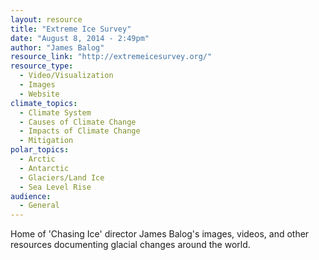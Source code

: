```yaml
---
layout: resource
title: "Extreme Ice Survey"
date: "August 8, 2014 - 2:49pm"
author: "James Balog"
resource_link: "http://extremeicesurvey.org/"
resource_type:
  - Video/Visualization
  - Images
  - Website
climate_topics:
  - Climate System
  - Causes of Climate Change
  - Impacts of Climate Change
  - Mitigation
polar_topics:
  - Arctic
  - Antarctic
  - Glaciers/Land Ice
  - Sea Level Rise
audience:
  - General
---
```


Home of 'Chasing Ice' director James Balog's images, videos, and other resources documenting glacial changes around the world.